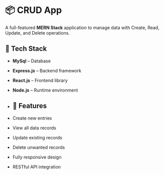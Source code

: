 # 📦 CRUD App

A full-featured **MERN Stack** application to manage data with Create, Read, Update, and Delete operations.

## 🚀 Tech Stack
- **MySql** – Database
- **Express.js** – Backend framework
- **React.js** – Frontend library
- **Node.js** – Runtime environment

- ## 🔧 Features
- Create new entries
- View all data records
- Update existing records
- Delete unwanted records
- Fully responsive design
- RESTful API integration
